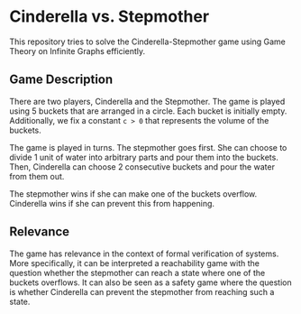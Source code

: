 # Cinderella vs. Stepmother
This repository tries to solve the Cinderella-Stepmother game using Game Theory on Infinite Graphs efficiently.

## Game Description
There are two players, Cinderella and the Stepmother. The game is played using
5 buckets that are arranged in a circle. Each bucket is initially empty. 
Additionally, we fix a constant `c > 0` that represents the volume of the
buckets.

The game is played in turns. The stepmother goes first. She can choose to
divide 1 unit of water into arbitrary parts and pour them into the buckets.
Then, Cinderella can choose 2 consecutive buckets and pour the water from them
out.

The stepmother wins if she can make one of the buckets overflow. Cinderella
wins if she can prevent this from happening.


## Relevance
The game has relevance in the context of formal verification of systems. More
specifically, it can be interpreted a reachability game with the question 
whether the stepmother can reach a state where one of the buckets overflows. It
can also be seen as a safety game where the question is whether Cinderella can 
prevent the stepmother from reaching such a state.

